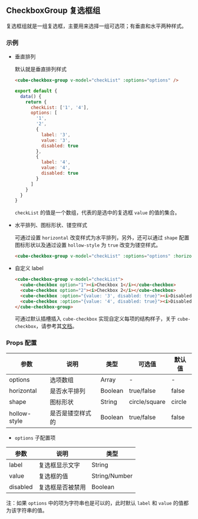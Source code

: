 ## CheckboxGroup 复选框组

复选框组就是一组复选框，主要用来选择一组可选项；有垂直和水平两种样式。

### 示例

- 垂直排列

  默认就是垂直排列样式
  ```html
  <cube-checkbox-group v-model="checkList" :options="options" />
  ```
  ```js
  export default {
    data() {
      return {
        checkList: ['1', '4'],
        options: [
          '1',
          '2',
          {
            label: '3',
            value: '3',
            disabled: true
          },
          {
            label: '4',
            value: '4',
            disabled: true
          }
        ]
      }
    }
  }
  ```
  `checkList` 的值是一个数组，代表的是选中的复选框 `value` 的值的集合。

- 水平排列、图标形状、镂空样式

  可通过设置 `horizontal` 改变样式为水平排列，另外，还可以通过 `shape` 配置图标形状以及通过设置 `hollow-style` 为 `true` 改变为镂空样式。

  ```html
  <cube-checkbox-group v-model="checkList" :options="options" :horizontal="true" shape="square" :hollow-style="true" />
  ```

- 自定义 label

  ```html
  <cube-checkbox-group v-model="checkList">
    <cube-checkbox option="1"><i>Checkbox 1</i></cube-checkbox>
    <cube-checkbox option="2"><i>Checkbox 2</i></cube-checkbox>
    <cube-checkbox :option="{value: '3', disabled: true}"><i>Disabled Checkbox</i></cube-checkbox>
    <cube-checkbox :option="{value: '4', disabled: true}"><i>Disabled & Checked Checkbox</i></cube-checkbox>
  </cube-checkbox-group>
  ```

  可通过默认插槽插入 `cube-checkbox` 实现自定义每项的结构样子，关于 `cube-checkbox`，请参考其[文档](#/zh-CN/docs/checkbox)。

### Props 配置

| 参数 | 说明 | 类型 | 可选值 | 默认值 |
| - | - | - | - | - |
| options | 选项数组 | Array | - | - |
| horizontal | 是否水平排列 | Boolean | true/false | false |
| shape | 图标形状 | String | circle/square | circle |
| hollow-style | 是否是镂空样式的 | Boolean | true/false | false |

* `options` 子配置项

| 参数 | 说明 | 类型 |
| - | - | - |
| label | 复选框显示文字 | String |
| value | 复选框的值 | String/Number |
| disabled | 复选框是否被禁用 | Boolean |

注：如果 `options` 中的项为字符串也是可以的，此时默认 `label` 和 `value` 的值都为该字符串的值。
